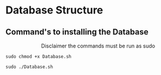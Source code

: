 # Database Structure 

## Command's to installing the Database 


<p align="center">
  Disclaimer the commands must be run as sudo 
</p> 


```
sudo chmod +x Database.sh
```

```
sudo ./Database.sh
```
